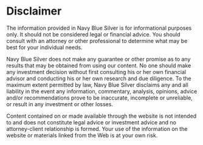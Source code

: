 # Disclaimer

The information provided in Navy Blue Silver is for informational purposes only.  It should not be considered legal or financial advice.  You should consult with an attorney or other professional to determine what may be best for your individual needs.

Navy Blue Silver does not make any guarantee or other promise as to any results that may be obtained from using our content. No one should make any investment decision without first consulting his or her own financial advisor and conducting his or her own research and due diligence. To the maximum extent permitted by law, Navy Blue Silver disclaims any and all liability in the event any information, commentary, analysis, opinions, advice and/or recommendations prove to be inaccurate, incomplete or unreliable, or result in any investment or other losses.

Content contained on or made available through the website is not intended to and does not constitute legal advice or investment advice and no attorney-client relationship is formed. Your use of the information on the website or materials linked from the Web is at your own risk.
